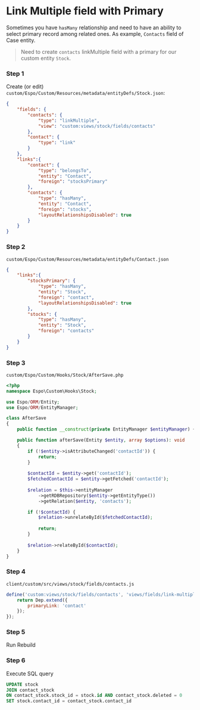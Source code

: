 # Link Multiple field with Primary

Sometimes you have `hasMany` relationship and need to have an ability to select primary record among related ones. As example, `Contacts` field of Case entity.

>Need to create `contacts` linkMultiple field with a primary for our custom entity `Stock`. 
>

### Step 1

Create (or edit) `custom/Espo/Custom/Resources/metadata/entityDefs/Stock.json`:

```json
{
    "fields": {
        "contacts": {
            "type": "linkMultiple",
            "view": "custom:views/stock/fields/contacts"
        },
        "contact": {
            "type": "link"
        }
    },
    "links":{
        "contact": {
            "type": "belongsTo",
            "entity": "Contact",
            "foreign": "stocksPrimary"
        },
        "contacts": {
            "type": "hasMany",
            "entity": "Contact",
            "foreign": "stocks",
            "layoutRelationshipsDisabled": true
        }
    }
}
```

### Step 2

`custom/Espo/Custom/Resources/metadata/entityDefs/Contact.json`
```json
{
    "links":{
        "stocksPrimary": {
            "type": "hasMany",
            "entity": "Stock",
            "foreign": "contact",
            "layoutRelationshipsDisabled": true
        },
        "stocks": {
            "type": "hasMany",
            "entity": "Stock",
            "foreign": "contacts"
        }
    }
}
```

### Step 3
`custom/Espo/Custom/Hooks/Stock/AfterSave.php`

```php
<?php
namespace Espo\Custom\Hooks\Stock;

use Espo/ORM/Entity;
use Espo/ORM/EntityManager;

class AfterSave
{
    public function __construct(private EntityManager $entityManager) {}

    public function afterSave(Entity $entity, array $options): void
    {            
        if (!$entity->isAttributeChanged('contactId')) {
            return;
        }
        
        $contactId = $entity->get('contactId');
        $fetchedContactId = $entity->getFetched('contactId');
        
        $relation = $this->entityManager
            ->getRDBRepository($entity->getEntityType())
            ->getRelation($entity, 'contacts');

        if (!$contactId) {
            $relation->unrelateById($fetchedContactId);
            
            return;
        }
        
        $relation->relateById($contactId);        
    }
}
```

### Step 4
`client/custom/src/views/stock/fields/contacts.js`

```js
define('custom:views/stock/fields/contacts', 'views/fields/link-multiple-with-primary', function (Dep) {   
    return Dep.extend({
        primaryLink: 'contact'
    });
});
```

### Step 5
Run Rebuild

### Step 6
Execute SQL query
```sql
UPDATE stock
JOIN contact_stock
ON contact_stock.stock_id = stock.id AND contact_stock.deleted = 0
SET stock.contact_id = contact_stock.contact_id
```
